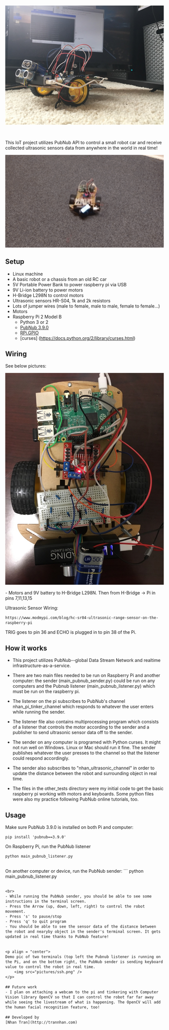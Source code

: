 <p align = "center">
    <img src="pictures/robo_pic.jpg" />
</p>

<br>

This IoT project utilizes PubNub API to control a small robot car and receive collected ultrasonic sensors data from anywhere in the world in real time!

<p aligh = "center">
    <img src="pictures/pubnub_robot.gif" />
</p>

## Setup
* Linux machine
* A basic robot or a chassis from an old RC car
* 5V Portable Power Bank to power raspberry pi via USB
* 9V Li-ion battery to power motors
* H-Bridge L298N to control motors
* Ultrasonic sensors HR-S04, 1k and 2k resistors
* Lots of jumper wires (male to female, male to male, female to female...)
* Motors
* Raspberry Pi 2 Model B
    * Python 3 or 2
    * [PubNub 3.9.0](https://www.pubnub.com/docs/python/pubnub-python-sdk)
    * [RPi.GPIO](https://pypi.python.org/pypi/RPi.GPIO)
    * [curses] (https://docs.python.org/2/library/curses.html)

## Wiring

See below pictures:

<p align = "center"><img src="pictures/wiring.jpg" /></p>
- Motors and 9V battery to H-Bridge L298N. Then from H-Bridge -> Pi in pins 7,11,13,15

Ultrasonic Sensor Wiring:
```
https://www.modmypi.com/blog/hc-sr04-ultrasonic-range-sensor-on-the-raspberry-pi
```
TRIG goes to pin 36 and ECHO is plugged in to pin 38 of the Pi.

## How it works
- This project utilizes PubNub--global Data Stream Network and realtime infrastructure-as-a-service.

- There are two main files needed to be run on Raspberry Pi and another computer: the sender (main_pubnub_sender.py) could be run on any computers and the Pubnub listener (main_pubnub_listener.py) which must be run on the raspberry pi.
- The listener on the pi subscribes to PubNub's channel nhan_pi_tinker_channel which responds to whatever the user enters while running the sender.
- The listener file also contains multiprocessing program which consists of a listener that controls the motor according to the sender and a publisher to send ultrasonic sensor data off to the sender.

- The sender on any computer is programed with Python curses. It might not run well on Windows. Linux or Mac should run it fine. The sender publishes whatever the user presses to the channel so that the listener could respond accordingly.
- The sender also subscribes to "nhan_ultrasonic_channel" in order to update the distance between the robot and surrounding object in real time.

- The files in the other_tests directory were my initial code to get the basic raspberry pi working with motors and keyboards. Some python files were also my practice following PubNub online tutorials, too.

## Usage

Make sure PubNub 3.9.0 is installed on both Pi and computer:
```
pip install 'pubnub==3.9.0'
```

On Raspberry Pi, run the PubNub listener
```
python main_pubnub_listener.py
```
<br>
On another computer or device, run the PubNub sender:
```
python main_pubnub_listener.py

```

<br>
- While running the PubNub sender, you should be able to see some instructions in the terminal screen. 
- Press the Arrow (up, down, left, right) to control the robot movement. 
- Press 's' to pause/stop
- Press 'q' to quit program
- You should be able to see the sensor data of the distance between the robot and nearyby object in the sender's terminal screen. It gets updated in real time thanks to PubNub feature!


<p align = "center">
Demo pic of two terminals (top left the Pubnub listener is running on the Pi, and on the bottom right, the PubNub sender is sending keyboard value to control the robot in real time.
    <img src="pictures/ssh.png" />
</p>

## Future work
- I plan on attaching a webcam to the pi and tinkering with Computer Vision library OpenCV so that I can control the robot far far away while seeing the livestream of what is happening. The OpenCV will add the human facial recognition feature, too!

## Developed by 
[Nhan Tran](http://trannhan.com)
